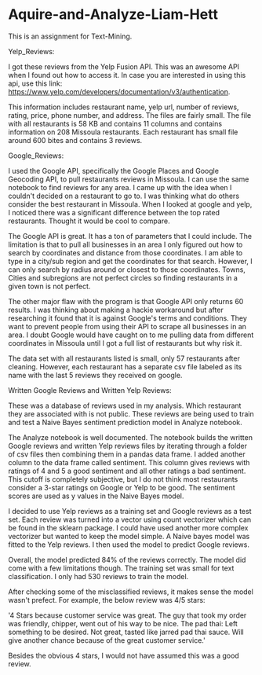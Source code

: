 # Aquire-and-Analyze-Liam-Hett

This is an assignment for Text-Mining.

Yelp_Reviews:

I got these reviews from the Yelp Fusion API. This was an awesome API when I found out how to access it. In case you are interested in using this api, use this link: https://www.yelp.com/developers/documentation/v3/authentication. 

This information includes restaurant name, yelp url, number of reviews, rating, price, phone number, and address. The files are fairly small. The file with all restaurants is 58 KB and contains 11 columns and contains information on 208 Missoula restaurants. Each restaurant has small file around 600 bites and contains 3 reviews.

Google_Reviews:

I used the Google API, specifically the Google Places and Google Geocoding API, to pull restaurants reviews in Missoula. I can use the same notebook to find reviews for any area. I came up with the idea when I couldn't decided on a restaurant to go to. I was thinking what do others consider the best restaurant in Missoula. When I looked at google and yelp, I noticed there was a significant difference between the top rated restaurants. Thought it would be cool to compare.

The Google API is great. It has a ton of parameters that I could include. The limitation is that to pull all businesses in an area I only figured out how to search by coordinates and distance from those coordinates. I am able to type in a city/sub region and get the coordinates for that search. However, I can only search by radius around or closest to those coordinates. Towns, Cities and subregions are not perfect circles so finding restaurants in a given town is not perfect.

The other major flaw with the program is that Google API only returns 60 results. I was thinking about making a hackie workaround but after researching it found that it is against Google's terms and conditions. They want to prevent people from using their API to scrape all businesses in an area. I doubt Google would have caught on to me pulling data from different coordinates in Missoula until I got a full list of restaurants but why risk it.

The data set with all restaurants listed is small, only 57 restaurants after cleaning. However, each restaurant has a separate csv file labeled as its name with the last 5 reviews they received on google. 


Written Google Reviews and Written Yelp Reviews:

These was a database of reviews used in my analysis. Which restaurant they are associated with is not public. These reviews are being used to train and test a Naive Bayes sentiment prediction model in Analyze notebook.

The Analyze notebook is well documented. The notebook builds the written Google reviews and written Yelp reviews files by iterating through a folder of csv files then combining them in a pandas data frame. I added another column to the data frame called sentiment. This column gives reviews with ratings of 4 and 5 a good sentiment and all other ratings a bad sentiment. This cutoff is completely subjective, but I do not think most restaurants consider a 3-star ratings on Google or Yelp to be good. The sentiment scores are used as y values in the Naive Bayes model. 

I decided to use Yelp reviews as a training set and Google reviews as a test set. Each review was turned into a vector using count vectorizer which can be found in the sklearn package. I could have used another more complex vectorizer but wanted to keep the model simple. A Naive bayes model was fitted to the Yelp reviews. I then used the model to predict Google reviews.

Overall, the model predicted 84% of the reviews correctly. The model did come with a few limitations though. The training set was small for text classification. I only had 530 reviews to train the model. 

After checking some of the misclassified reviews, it makes sense the model wasn't prefect. For example, the below review was 4/5 stars:

'4 Stars because customer service was great. The guy that took my order was friendly, chipper, went out of his way to be nice. The pad thai: Left something to be desired. Not great, tasted like jarred pad thai sauce. Will give another chance because of the great customer service.'

Besides the obvious 4 stars, I would not have assumed this was a good review.

